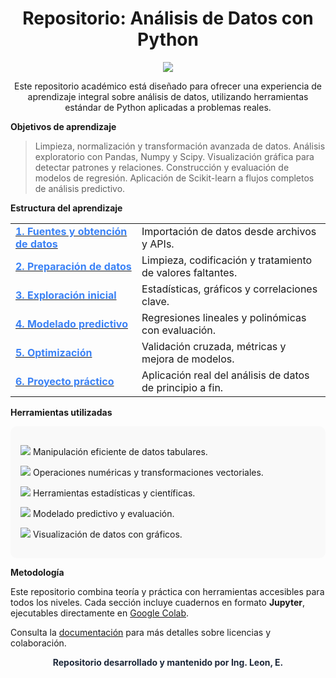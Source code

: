 <h1 align="center">Repositorio: Análisis de Datos con Python</h1>

<p align="center">
  <a href="https://github.com/DenverCoder1/readme-typing-svg">
    <img src="https://readme-typing-svg.herokuapp.com?font=Fira+Code&color=3B82F6&size=24&center=true&vCenter=true&width=900&height=60&lines=Aprendizaje+interactivo+con+Python;Procesamiento+y+limpieza+de+datos;Exploraci%C3%B3n+y+visualizaci%C3%B3n+de+datos;Modelado+predictivo+con+Scikit-learn;Cuadernos+Colaborativos+Google+Colab;Proyecto+final+aplicado+al+mundo+real"/>
  </a>
</p>

<p align="center">
  Este repositorio académico está diseñado para ofrecer una experiencia de aprendizaje integral sobre análisis de datos, utilizando herramientas estándar de Python aplicadas a problemas reales.
</p>

**Objetivos de aprendizaje**

> Limpieza, normalización y transformación avanzada de datos.
> Análisis exploratorio con Pandas, Numpy y Scipy.
> Visualización gráfica para detectar patrones y relaciones.
> Construcción y evaluación de modelos de regresión.
> Aplicación de Scikit-learn a flujos completos de análisis predictivo.

**Estructura del aprendizaje**

<table>
  <tr>
    <td><a href="https://github.com/eduardoleon9010/analisis_de_datos_con_Python/blob/main/secciones/1._fuentes_y_obtenci%C3%B3n_de_datos.md"><strong style="color:#3B82F6;">1. Fuentes y obtención de datos</strong></a></td>
    <td>Importación de datos desde archivos y APIs.</td>
  </tr>
  <tr>
    <td><a href="https://github.com/eduardoleon9010/analisis_de_datos_con_Python/blob/main/secciones/2._preparacion_de_datos_para_el_analisis.md"><strong style="color:#3B82F6;">2. Preparación de datos</strong></a></td>
    <td>Limpieza, codificación y tratamiento de valores faltantes.</td>
  </tr>
  <tr>
    <td><a href="https://github.com/eduardoleon9010/analisis_de_datos_con_Python/blob/main/secciones/3._exploracion_inicial_de_los_datos.md"><strong style="color:#3B82F6;">3. Exploración inicial</strong></a></td>
    <td>Estadísticas, gráficos y correlaciones clave.</td>
  </tr>
  <tr>
    <td><a href="https://github.com/eduardoleon9010/analisis_de_datos_con_Python/blob/main/secciones/4._creacion_de_modelos_predictivos.md"><strong style="color:#3B82F6;">4. Modelado predictivo</strong></a></td>
    <td>Regresiones lineales y polinómicas con evaluación.</td>
  </tr>
  <tr>
    <td><a href="https://github.com/eduardoleon9010/analisis_de_datos_con_Python/blob/main/secciones/5._optimizacion_de_modelos_y_resultados.md"><strong style="color:#3B82F6;">5. Optimización</strong></a></td>
    <td>Validación cruzada, métricas y mejora de modelos.</td>
  </tr>
  <tr>
    <td><a href="https://github.com/eduardoleon9010/analisis_de_datos_con_Python/blob/main/secciones/6._proyecto_de_aplicacion_practica.md"><strong style="color:#3B82F6;">6. Proyecto práctico</strong></a></td>
    <td>Aplicación real del análisis de datos de principio a fin.</td>
  </tr>
</table>

**Herramientas utilizadas**

<div style="background-color: #f9f9f9; padding: 16px; border-radius: 10px; max-width: 1000px;">
  <p><img src="https://img.shields.io/badge/Pandas-150458.svg?&style=flat&logo=pandas&logoColor=white"/>  Manipulación eficiente de datos tabulares.</p>
  <p><img src="https://img.shields.io/badge/Numpy-013243.svg?&style=flat&logo=numpy&logoColor=white"/>  Operaciones numéricas y transformaciones vectoriales.</p>
  <p><img src="https://img.shields.io/badge/Scipy-8CAAE6.svg?&style=flat&logo=scipy&logoColor=white"/>  Herramientas estadísticas y científicas.</p>
  <p><img src="https://img.shields.io/badge/Scikit--learn-F7931E.svg?&style=flat&logo=scikit-learn&logoColor=white"/>  Modelado predictivo y evaluación.</p>
  <p><img src="https://img.shields.io/badge/Matplotlib-11557C.svg?&style=flat&logo=matplotlib&logoColor=white"/>  Visualización de datos con gráficos.</p>
</div>

**Metodología** 

Este repositorio combina teoría y práctica con herramientas accesibles para todos los niveles. Cada sección incluye cuadernos en formato **Jupyter**, ejecutables directamente en [Google Colab](https://colab.research.google.com/).

Consulta la [documentación](https://github.com/eduardoleon9010/analisis_de_datos_con_Python/tree/main/documentacion) para más detalles sobre licencias y colaboración.

<p align="center" style="font-weight:bold; color:#1e293b;">Repositorio desarrollado y mantenido por Ing. Leon, E.</p>
